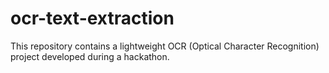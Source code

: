 # ocr-text-extraction
This repository contains a lightweight OCR (Optical Character Recognition) project developed during a hackathon.
